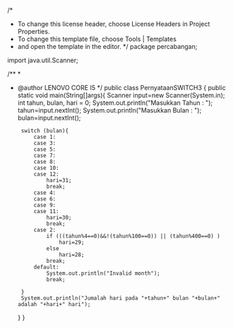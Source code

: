 /*
 * To change this license header, choose License Headers in Project Properties.
 * To change this template file, choose Tools | Templates
 * and open the template in the editor.
 */
package percabangan;

import java.util.Scanner;

/**
 *
 * @author LENOVO CORE I5
 */
public class PernyataanSWITCH3 {
    public static void main(String[]args){
        Scanner input=new Scanner(System.in);
        int tahun, bulan, hari = 0;
        System.out.println("Masukkan Tahun : ");
        tahun=input.nextInt();
        System.out.println("Masukkan Bulan : ");
        bulan=input.nextInt();
        
        switch (bulan){
            case 1:
            case 3:
            case 5:
            case 7: 
            case 8:
            case 10:
            case 12:
                hari=31;
                break;
            case 4:
            case 6:
            case 9:
            case 11:    
                hari=30;
                break;
            case 2:
                if (((tahun%4==0)&&!(tahun%100==0)) || (tahun%400==0) )
                    hari=29;
                else 
                    hari=28;
                break;    
            default:
                System.out.println("Invalid month");
                break;
                
        }
        System.out.println("Jumalah hari pada "+tahun+" bulan "+bulan+" adalah "+hari+" hari");
    }
}
